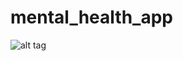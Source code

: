 mental_health_app
=================
![alt tag](https://github.com/adamgillfillan/mental_health_app/blob/master/logo-mhv.png)
